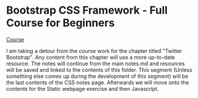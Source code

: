 # Bootstrap CSS Framework - Full Course for Beginners

[Course](https://www.youtube.com/watch?v=-qfEOE4vtxE)

I am taking a detour from the course work for the chapter titled "Twitter
Bootstrap". Any content from this chapter will use a more up-to-date resource.
The notes will continue from the main notes.md and resources will be saved and
linked to the contents of this folder. This segment (Unless something else
comes up during the development of this segment) will be the last contents of
the CSS notes page. Afterwards we will move onto the contents for the Static
webpage exercise and then Javascript.

